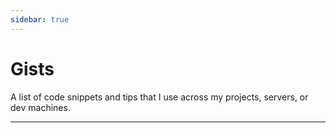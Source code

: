 ```yaml
---
sidebar: true
---
```

# Gists

A list of code snippets and tips that I use across my projects, servers, or dev machines.

----


<section-contents />